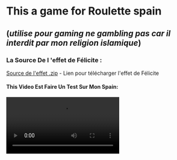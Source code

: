 # This a game for Roulette spain 
## (***utilise pour gaming ne gambling pas car il interdit par mon religion islamique***)
### La Source De l 'effet de Félicite :
[Source de l'effet .zip](https://bit.ly/3lJQT6h) - Lien pour télécharger l'effet de Félicite
#### This Video Est Faire Un Test Sur Mon Spain:
<video src="https://user-images.githubusercontent.com/115188113/214882087-c059545b-b754-4021-94e5-d9d859d6f0a7.webm" controls autoplay></video>

